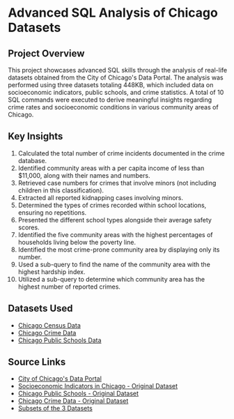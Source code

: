 # Advanced SQL Analysis of Chicago Datasets

## Project Overview

This project showcases advanced SQL skills through the analysis of real-life datasets obtained from the City of Chicago's Data Portal. The analysis was performed using three datasets totaling 448KB, which included data on socioeconomic indicators, public schools, and crime statistics. A total of 10 SQL commands were executed to derive meaningful insights regarding crime rates and socioeconomic conditions in various community areas of Chicago.

## Key Insights

1. Calculated the total number of crime incidents documented in the crime database.
2. Identified community areas with a per capita income of less than $11,000, along with their names and numbers.
3. Retrieved case numbers for crimes that involve minors (not including children in this classification).
4. Extracted all reported kidnapping cases involving minors.
5. Determined the types of crimes recorded within school locations, ensuring no repetitions.
6. Presented the different school types alongside their average safety scores.
7. Identified the five community areas with the highest percentages of households living below the poverty line.
8. Identified the most crime-prone community area by displaying only its number.
9. Used a sub-query to find the name of the community area with the highest hardship index.
10. Utilized a sub-query to determine which community area has the highest number of reported crimes.

## Datasets Used

- [Chicago Census Data](https://cf-courses-data.s3.us.cloud-object-storage.appdomain.cloud/IBMDeveloperSkillsNetwork-DB0201EN-SkillsNetwork/labs/FinalModule_Coursera_V5/data/ChicagoCensusData.csv?utm_medium=Exinfluencer&utm_source=Exinfluencer&utm_content=000026UJ&utm_term=10006555&utm_id=NA-SkillsNetwork-Channel-SkillsNetworkCoursesIBMDeveloperSkillsNetworkDB0201ENSkillsNetwork20127838-2021-01-01)
- [Chicago Crime Data](https://cf-courses-data.s3.us.cloud-object-storage.appdomain.cloud/IBMDeveloperSkillsNetwork-DB0201EN-SkillsNetwork/labs/FinalModule_Coursera_V5/data/ChicagoCrimeData.csv?utm_medium=Exinfluencer&utm_source=Exinfluencer&utm_content=000026UJ&utm_term=10006555&utm_id=NA-SkillsNetwork-Channel-SkillsNetworkCoursesIBMDeveloperSkillsNetworkDB0201ENSkillsNetwork20127838-2021-01-01)
- [Chicago Public Schools Data](https://cf-courses-data.s3.us.cloud-object-storage.appdomain.cloud/IBMDeveloperSkillsNetwork-DB0201EN-SkillsNetwork/labs/FinalModule_Coursera_V5/data/ChicagoPublicSchools.csv?utm_medium=Exinfluencer&utm_source=Exinfluencer&utm_content=000026UJ&utm_term=10006555&utm_id=NA-SkillsNetwork-Channel-SkillsNetworkCoursesIBMDeveloperSkillsNetworkDB0201ENSkillsNetwork20127838-2021-01-01)

## Source Links

- [City of Chicago's Data Portal](https://data.cityofchicago.org/)
- [Socioeconomic Indicators in Chicago - Original Dataset](https://data.cityofchicago.org/Health-Human-Services/Census-Data-Selected-socioeconomic-indicators-in-C/kn9c-c2s2)
- [Chicago Public Schools - Original Dataset](https://data.cityofchicago.org/Education/Chicago-Public-Schools-Progress-Report-Cards-2011-/9xs2-f89t)
- [Chicago Crime Data - Original Dataset]()
- [Subsets of the 3 Datasets](https://data.cityofchicago.org/Public-Safety/Crimes-2001-to-present/ijzp-q8t2)
